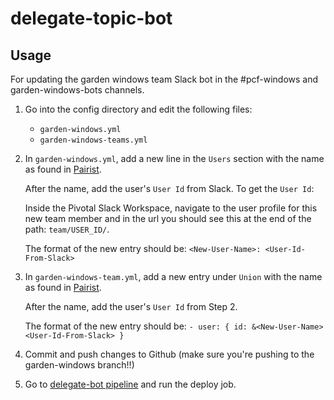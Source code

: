 # delegate-topic-bot

## Usage

For updating the garden windows team Slack bot in the #pcf-windows and garden-windows-bots channels.

1. Go into the config directory and edit the following files: 
    * `garden-windows.yml`
    * `garden-windows-teams.yml`

2. In `garden-windows.yml`, add a new line in the `Users` section with the name as found in [Pairist](https://pair.ist/garden-windows/current). 
    
    After the name, add the user's `User Id` from Slack. To get the `User Id`:

    Inside the Pivotal Slack Workspace, navigate to the user profile for this new team member and in the url you should see this at the end of the path: `team/USER_ID/`.
    
    The format of the new entry should be:
  `<New-User-Name>: <User-Id-From-Slack>`

3. In `garden-windows-team.yml`, add a new entry under `Union` with the name as found in [Pairist](https://pair.ist/garden-windows/current). 

    After the name, add the user's `User Id` from Step 2.
    
    The format of the new entry should be:
`- user: { id: &<New-User-Name> <User-Id-From-Slack> }`

4. Commit and push changes to Github (make sure you're pushing to the garden-windows branch!!)

5. Go to [delegate-bot pipeline](https://garden-windows.ci.cf-app.com/teams/main/pipelines/delegate-bot) and run the deploy job.
